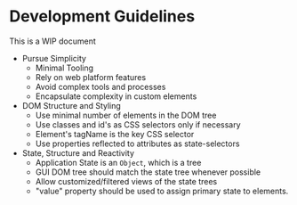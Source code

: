 # Development Guidelines

This is a WIP document

* Pursue Simplicity
  * Minimal Tooling
  * Rely on web platform features
  * Avoid complex tools and processes
  * Encapsulate complexity in custom elements
* DOM Structure and Styling
  * Use minimal number of elements in the DOM tree
  * Use classes and id's as CSS selectors only if necessary
  * Element's tagName is the key CSS selector
  * Use properties reflected to attributes as state-selectors
* State, Structure and Reactivity
  * Application State is an `Object`, which is a tree
  * GUI DOM tree should match the state tree whenever possible
  * Allow customized/filtered views of the state trees
  * "value" property should be used to assign primary state to elements.

